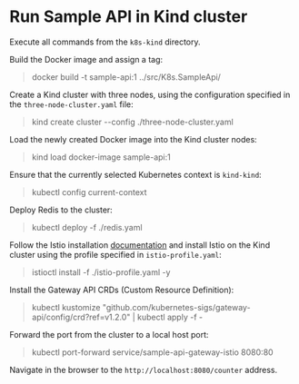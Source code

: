 # Run Sample API in Kind cluster

Execute all commands from the ``k8s-kind`` directory.

Build the Docker image and assign a tag:

> docker build -t sample-api:1 ../src/K8s.SampleApi/

Create a Kind cluster with three nodes, using the configuration specified in the ``three-node-cluster.yaml`` file:

> kind create cluster --config ./three-node-cluster.yaml

Load the newly created Docker image into the Kind cluster nodes:

> kind load docker-image sample-api:1

Ensure that the currently selected Kubernetes context is ``kind-kind``:

> kubectl config current-context

Deploy Redis to the cluster:

> kubectl deploy -f ./redis.yaml

Follow the Istio installation [documentation](https://istio.io/latest/docs/setup/getting-started/) and install Istio on the Kind cluster using the profile specified in ``istio-profile.yaml``:

> istioctl install -f ./istio-profile.yaml -y

Install the Gateway API CRDs (Custom Resource Definition):

> kubectl kustomize "github.com/kubernetes-sigs/gateway-api/config/crd?ref=v1.2.0" | kubectl apply -f -

Forward the port from the cluster to a local host port:

> kubectl port-forward service/sample-api-gateway-istio 8080:80

Navigate in the browser to the ``http://localhost:8080/counter`` address.
